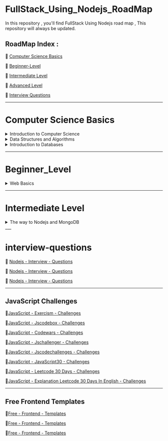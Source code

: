 # FullStack_Using_Nodejs_RoadMap
In this repository , you'll find FullStack Using Nodejs road map , This repository will always be updated.

## RoadMap Index :

🔗 [ Computer Science Basics ](#Computer-Science-Basics)

🔗 [Beginner-Level](#beginner_level)

🔗 [ Intermediate Level](#intermediate-level)

🔗 [ Advanced Level](#)

🔗 [Interview Questions](#interview-questions)


___

# Computer Science Basics

<details>
  
   <summary> Introduction to Computer Science </summary>


## Introduction to Computer Science

### Note :

 #### You choose only one of Basics :

 - CS50

   📹 [CS50's Introduction to Computer Science In English](https://www.edx.org/course/introduction-computer-science-harvardx-cs50x)


   📹 [CS50's Introduction to Computer Science In Arabic](https://youtube.com/playlist?list=PLnrlZUDQofUv7JE4QIahAyztrQU9bnJmd)
   
   OR
   
 - Python

   📹 [Introduction to Computer Science and Programming Using Python from Elzero](https://youtube.com/playlist?list=PLDoPjvoNmBAyE_gei5d18qkfIe-Z8mocs)
   
   OR
   
 - C++

   📹 [C++ In Arabic](https://youtube.com/playlist?list=PL1DUmTEdeA6IUD9Gt5rZlQfbZyAWXd-oD)

    OR

   📹  [C++ In Arabic](https://youtube.com/playlist?list=PLDoPjvoNmBAwy-rS6WKudwVeb_x63EzgS)

</details>

<details>
   
   <summary> Data Structures and Algorithms</summary>

## Data Structure for C++ and Python

### Notes : 
   When you choose C++ language , you choose data structure C++ 
   
   When you choose python language , you choose data structure python 
   

 📹 [Data Structure For C++](https://youtube.com/playlist?list=PL1DUmTEdeA6JlommmGP5wicYLxX5PVCQt)
  
 📹 [Data Structure For Python](https://youtu.be/pkYVOmU3MgA)

## Object Oriented Programming(OOP) for C++ and Python

### Notes : 
   When you choose C++ language , you choose OOP C++ 
   
   When you choose python language , you choose OOP python 
   
  📹  [OOP For C++](https://youtube.com/playlist?list=PL1DUmTEdeA6KLEvIO0NyrkT91BVle8BOU)

  ### Notes : 
  
  - You have two courses of OOP Python , you can choose one course of them
    
  📹 [OOP Python](https://youtu.be/A9kSngn7254)
    
  📹 [OOP Python](https://youtu.be/Ej_02ICOIgs)

</details>


<details>
  <summary>Introduction to Databases</summary>
  
  
## SQL Databases

### Notes : 

If you want the video translated, open the subtitle CC 

📹 [SQL Tutorial - Full Database Course for Beginners](https://www.youtube.com/watch?v=HXV3zeQKqGY)

📹 [Database Design Course - Learn how to design and plan a database for beginners](https://www.youtube.com/watch?v=ztHopE5Wnpc)

📹 [MySQL Tutorial for Beginners [Mosh]](https://www.youtube.com/watch?v=7S_tz1z_5bA&ab_channel=ProgrammingwithMosh)

📹 [MySQL Database FreeCodeCamp](https://www.youtube.com/watch?v=ER8oKX5myE0)


OR

📹 [DB-In Arabic](https://www.youtube.com/playlist?list=PL37D52B7714788190)

📹 [DB-In Arabic](https://www.youtube.com/playlist?list=PL85D9FC9DFD6B9484)

📹 [DB-ITI](https://maharatech.gov.eg/course/view.php?id=740)

#### Books 

📖 [Funamentals-of-Database-Systems](https://drive.google.com/file/d/1pbOLCvwbPxGIUElK6nIiNZwoUUI6Uo6U/view?usp=sharing)

📖 [Pro-SqL-Server-Relational-Database-Design-and-Implementation](https://drive.google.com/file/d/1t0efww6g_S3eARVPtYSK5y_Gs1RtyOBp/view?usp=sharing)



   </details> 

   ___

# Beginner_Level

<details> 

<summary> Web Basics </summary>
  
## What is HTTP methods & codes?

   #### Videos 
   
  📹 [HTTP-Methods](https://youtu.be/iYM2zFP3Zn0?si=lSuB1NnYNd63xEa9)
   
  📹 [HTTP-Status-Codes](https://youtu.be/wJa5CTIFj7U?si=7BfP_73I2M-diVkx)
  

## What is API & Rest API?

  📹 [API](https://www.youtube.com/watch?v=s7wmiS2mSXY)
  
  📹 [Rest-API & HTTP](https://youtu.be/Q-BpqyOT3a8?si=1G7FVh1IECi1DiPU)
  
## Front End Basics

<details>
  
   <summary>Front End Basics</summary>
   

   ### HTML & CSS & JavaScript & ES6

   #### Note :
   
   ES6 is ECMA Script (Modern JavaScript)

  📹 [ HTML - Elzero ](https://youtube.com/playlist?list=PLDoPjvoNmBAw_t_XWUFbBX-c9MafPk9ji)

  📹 [ CSS - Elzero ](https://youtube.com/playlist?list=PLDoPjvoNmBAzjsz06gkzlSrlev53MGIKe)
  
  📹 [ JavaScript- Elzero ](https://youtube.com/playlist?list=PLDoPjvoNmBAx3kiplQR_oeDqLDBUDYwVv)

  📹 [ JavaScript_Projects - Elzero ](https://youtube.com/playlist?list=PLDoPjvoNmBAz7_BgzvNcOaE-m_SnE4jiT)

  📹 [ ES6 - Elzero ](https://youtube.com/playlist?list=PLDoPjvoNmBAy3siU1b04xY24ZlstofO9M)

  ### Books
  
  📖 [JavaScript - You Don't Know JavaScript](https://drive.google.com/file/d/1qnKyYBjReI1Wi7JdTLl1WBQLM3ldFUQc/view?usp=sharing)

  📖 [JavaScript - notes Professional](https://drive.google.com/file/d/1qr6Ibr6piTpnbCL9RZqFpRa0o7FOPvh6/view?usp=sharing)
  
  📖 [JavaScript - ES6](https://drive.google.com/file/d/1pIxZoP7gioFeuj3WMB8aPRkV2LIiAP-6/view?usp=sharing)
  
  📖 [JavaScript-ES6 - TutorialsPoint](  https://drive.google.com/file/d/1p85ts7bUecB_LerMLD0iZeZFLkVsXd88/view?usp=sharing)
  
  ### Documentations 
  
  #### HTML 
  
  📹[HTML-DOCS](https://developer.mozilla.org/en-US/docs/Web/HTML)
  
  📹[HTML-DOCS](https://www.w3schools.com/html/html_intro.asp)
  
  #### CSS
  
  📹[CSS-DOCS](https://www.w3schools.com/cssref/index.php)
  
  📹[CSS-DOCS](https://developer.mozilla.org/en-US/docs/Web/CSS)

  #### JavaScript & ES6
  
  📹[JavaScript-DOCS](https://developer.mozilla.org/en-US/docs/Web/JavaScript)

  📹[JavaScript-ES6-DOCS](https://www.w3schools.com/js/js_es6.asp)
  
___

### TypeScript & Angular

#### Notes :

- Firstly , you have to take Typescript Course

- Secondly , you have to take Angular Course

  ### Typescript
   
   📹 [Typescript - Elzero ](https://youtube.com/playlist?list=PLDoPjvoNmBAy532K9M_fjiAmrJ0gkCyLJ)

  ### Angular Courses
  
    📹 [Angular - FreeCodeCamp In English](https://youtu.be/3qBXWUpoPHo)

    OR
  
    📹 [Angular - In Arabic](https://youtube.com/playlist?list=PL1ano0qwNuBwA90YwA-5d8g2wbOYHkl5h&si=wir3bvp4MDKw6VEV)
  
    📹 [Angular - ITI](https://youtube.com/playlist?list=PLesfn4TAj57WJFn86KXOInQAsCdJlp6vl&si=64jVdgkS0sXaXa47)

    ### Books
  
     📖 [Typescript](https://drive.google.com/file/d/1t2Nix7dJA5hrDKo6CkAE3L2PlVMf5CHY/view?usp=sharing)

     📖 [Angular](https://drive.google.com/file/d/1oyDQKIFgxj1RGenDgOwyYzsDSs8DuvVy/view?usp=sharing)
  
    ### Documentations
  
     📹 [Typescript-DOCS](https://www.typescriptlang.org/docs/)

     📹 [Angular-DOCS](https://angular.io/docs)
   
___
   
  ### React

  📹 [React - Codezon](https://youtube.com/playlist?list=PLQtNtS-WfRa9LbmD8ON7rWhn-AtKTGdkn)
  
  📹 [React- FreeCodeCamp](https://youtu.be/u6gSSpfsoOQ)

   ### Books
   
  📖 [React - React Native](https://drive.google.com/file/d/1s61fIoquj6VVi5rmI7TyIXiESiv-K4XV/view?usp=sharing)

  📖 [React - 2024](https://drive.google.com/file/d/1xPFIWJLyB5YSvtC98D4tTjfktpkAMn3f/view?usp=sharing)

  📖 [MernStack using React & Typescript](https://drive.google.com/file/d/1rMbFjoKUMvisP4p6_He3hHV2TyAjRaol/view?usp=sharing)


   ### Documentations

  📹 [React-DOCS](https://legacy.reactjs.org/docs/getting-started.html)

</details>

</details>

___


# Intermediate Level

<details>

<summary> The way to Nodejs and MongoDB </summary>

## Nodejs & Express 

📹 [Nodejs & Express In English](https://youtu.be/Oe421EPjeBE?si=b8zoaA-QsJRTYPpz)

OR 

📹 [Nodejs & Express In Arabic](https://youtube.com/playlist?list=PLkzDzmo9y3VG_pByjuxE7uuLYvmWgfBub&si=hloSzyi7dhE-nLl_)

📹 [Nodejs & Express In Arabic](https://youtube.com/playlist?list=PLL2zWZTDFZzgxxD66mv95I8hC0pby5bdp&si=mXzdL6n1pLAxI6Dh)

📹 [Nodejs & Express ITI ](https://youtube.com/playlist?list=PLesfn4TAj57X2dgSLhv75FnAxWb84ohyO&si=lnP0r8cKUa6lEzOr)

### Books

📖 [Nodejs - Design Patterns](https://drive.google.com/file/d/1ry4eTZ9ffzyRbSxfWN6TF0l1Kou09SwX/view?usp=sharing)

📖 [Nodejs - Novice To Ninja](https://drive.google.com/file/d/1s-i6eMg03gCBCOLa_NoFL12JwZIUTmXY/view?usp=sharing)


### Documentations

📹 [Nodejs-DOCS](https://nodejs.org/en/docs)

📹 [Express-DOCS](https://expressjs.com/)

## Rest-API using Postman in Nodejs

📹 [What-is-Postman](https://youtu.be/VywxIQ2ZXw4?si=GgcT25pt8O7QKmJJ)

📹 [Rest-API-Using-Postman](https://youtu.be/l8WPWK9mS5M?si=doepbl13Wm8wEfxT)

### Books

📖 [Rest-API-Using-Nodejs](https://drive.google.com/file/d/1sOg-fENtnficsAcBgk0-_Cm5Ku9SMIWo/view?usp=sharing)

## MongoDB Database

### Notes : 

 To study MongoDB course you have to study nodejs first 

📹 [MongoDB Full Course 2023](https://youtu.be/8eJJe4Slnik)

📹 [MongoDB Schema Design](https://youtu.be/leNCfU5SYR8?si=DyLYHKSfy5eiHvPR)

OR

📹 [MongoDB Crash Course](https://youtu.be/-56x56UppqQ?si=eY0SFUeaTlOfji6B)

📹 [MongoDB Crash Course 2022](https://youtu.be/2QQGWYe7IDU?si=TCekNQHm6TcSh8bo)

📹 [MongoDB + Mongoose + Nodejs Crash Course](https://youtu.be/5QEwqX5U_2M?si=BrF6-Lf6UwqhOkNx)

OR

📹 [MongoDB In Arabic](https://youtube.com/playlist?list=PLd6o9p13Lc5387FWk_GXU0Rh5AhrBGod5&si=24YQuLZVIX_Ax620)

📹 [MongoDB ITI ](https://youtube.com/playlist?list=PLesfn4TAj57XGGSmVzzpxY69-lha1EWEI&si=Nvfo_96xAPwi3VEp)

### Books

📖 [MongoDB - Notes Professionals](https://drive.google.com/file/d/1rStoYYyy5kZvCxomNq2yOS5INyDv4Ogf/view?usp=sharing)

📖 [MongoDB - Fundamentals](https://drive.google.com/file/d/1r_9fgap2zwErGb7Oj1cd3EqEjSk5K0Pj/view?usp=sharing)


### Documentations 

📖 [MongoDB-DOCS](https://www.mongodb.com/docs/)

## Projects Using Nodejs & Express 

📹 [4 Projects-Using-Express & Nodejs](https://youtu.be/qwfE7fSVaZM?si=2ZVf3wov_dpLxW5S)

## Projects Using Nodejs & Express & React

📹 [E-commerce](https://youtu.be/rMiRZ1iRC0A?si=L9UqqGLqut-5v95s)

📹 [Chat-App](https://youtu.be/mYy-d6BtqmU?si=YRHekU7c4593pUmK)

## Projects Using Nodejs & Express & Angular

📹 [Task-Manager](https://youtube.com/playlist?list=PLIjdNHWULhPSZFDzQU6AnbVQNNo1NTRpd&si=PqKRNs0HDX__X4JN)

</details>
___

# interview-questions

</details>

🔗 [Nodejs - Interview - Questions](https://www.simplilearn.com/tutorials/nodejs-tutorial/nodejs-interview-questions)

🔗 [Nodejs - Interview - Questions](https://www.geeksforgeeks.org/node-interview-questions-and-answers/)

🔗 [Nodejs - Interview - Questions](https://www.turing.com/interview-questions/node-js)

___

## JavaScript Challenges 

🔗[JavaScript - Exercism - Challenges](https://exercism.org/tracks/javascript)

🔗[JavaScript - Jscodebox - Challenges](https://jscodebox.com/)

🔗[JavaScript - Codewars - Challenges](https://www.codewars.com/collections/js-code-challenges)

🔗[JavaScript - Jschallenger - Challenges](https://www.jschallenger.com/)

🔗[JavaScript - Jscodechallenges - Challenges](https://jscodechallenges.vercel.app/)

🔗[JavaScript - JavaScript30 - Challenges](https://javascript30.com/)

🔗[JavaScript - Leetcode 30 Days - Challenges](https://leetcode.com/studyplan/30-days-of-javascript/)

🔗[JavaScript - Explanation Leetcode 30 Days In English - Challenges](https://youtube.com/playlist?list=PLQpVsaqBj4RIpDQIVowFni58LsK4cM9Qz&si=cB7WqdrH589BC4jg)

___

## Free Frontend Templates

🔗[Free - Frontend - Templates](https://templatemo.com/)

🔗[Free - Frontend - Templates](https://themewagon.com/theme-price/free/)

🔗[Free - Frontend - Templates](https://themefisher.com/free-bootstrap-templates)

</details>










